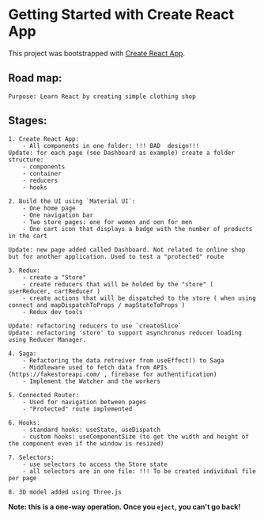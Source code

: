 # Getting Started with Create React App

This project was bootstrapped with [Create React App](https://github.com/facebook/create-react-app).

## Road map:
    Purpose: Learn React by creating simple clothing shop
    
## Stages:
    1. Create React App:
        - All components in one folder: !!! BAD  design!!! 
    Update: for each page (see Dashboard as example) create a folder structure: 
        - components
        - container
        - reducers
        - hooks

    2. Build the UI using `Material UI`: 
        - One home page 
        - One navigation bar
        - Two store pages: one for women and oen for men
        - One cart icon that displays a badge with the number of products in the cart
    
    Update: new page added called Dashboard. Not related to online shop but for another application. Used to test a "protected" route
    
    3. Redux:
        - create a "Store"
        - create reducers that will be holded by the "store" ( userReducer, cartReducer )
        - create actions that will be dispatched to the store ( when using connect and mapDispatchToProps / mapStateToProps )
        - Redux dev tools 

    Update: refactoring reducers to use `createSlice`
    Update: refactoring 'store' to support asynchronus reducer loading using Reducer Manager.
    
    4. Saga:
        - Refactoring the data retreiver from useEffect() to Saga
        - Middleware used to fetch data from APIs (https://fakestoreapi.com/ , firebase for authentification)
        - Implement the Watcher and the workers  

    5. Connected Router:
        - Used for navigation between pages
        - "Protected" route implemented 
    
    6. Hooks:
        - standard hooks: useState, useDispatch
        - custom hooks: useComponentSize (to get the width and height of the component even if the window is resized)

    7. Selectors:
        - use selectors to access the Store state
        - all selectors are in one file: !!! To be created individual file per page

    8. 3D model added using Three.js
    


        


**Note: this is a one-way operation. Once you `eject`, you can't go back!**
